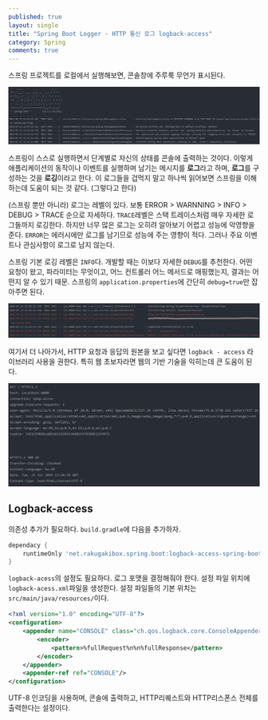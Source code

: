 ```yaml
---
published: true
layout: single
title: "Spring Boot Logger - HTTP 통신 로그 logback-access"
category: Spring
comments: true
---
```

스프링 프로젝트를 로컬에서 실행해보면, 콘솔창에 주루룩 무언가 표시된다. 

![스프링_실행시_콘솔](/assets/info.png)

스프링이 스스로 실행하면서 단계별로 자신의 상태를 콘솔에 출력하는 것이다. 이렇게 애플리케이션의 동작이나 이벤트를 실행하며 남기는 메시지를 **로그**라고 하며, **로그**를 구성하는 것을 **로깅**이라고 한다. 이 로그들을 겁먹지 말고 하나씩 읽어보면 스프링을 이해하는데 도움이 되는 것 같다. (그렇다고 한다)  

(스프링 뿐만 아니라) 로그는 레벨이 있다. 보통 ERROR > WARNNING > INFO > DEBUG > TRACE 순으로 자세하다. `TRACE`레벨은 스택 트레이스처럼 매우 자세한 로그들까지 로깅한다. 하지만 너무 많은 로그는 오히려 알아보기 어렵고 성능에 악영향을 준다. `ERROR`는 에러시에만 로그를 남기므로 성능에 주는 영향이 적다. 그러나 주요 이벤트나 관심사항이 로그로 남지 않는다.  

스프링 기본 로깅 레벨은 `INFO`다. 개발할 때는 이보다 자세한 `DEBUG`를 추천한다. 어떤 요청이 왔고, 파라미터는 무엇이고, 어느 컨트롤러 어느 메서드로 매핑했는지, 결과는 어떤지 알 수 있기 때문.
스프링의 `application.properties`에 간단히 `debug=true`만 잡아주면 된다.  

![DEBUG_콘솔](/assets/debug.png)

여기서 더 나아가서, HTTP 요청과 응답의 원본을 보고 싶다면 `logback - access` 라이브러리 사용을 권한다. 특히 웹 초보자라면 웹의 기반 기술을 익히는데 큰 도움이 된다.  

![logback-access](/assets/logback-access.png)

## Logback-access

의존성 추가가 필요하다. `build.gradle`에 다음을 추가하자.

```groovy
dependacy {
    runtimeOnly 'net.rakugakibox.spring.boot:logback-access-spring-boot-starter:2.7.1'
}
```

`logback-acess`의 설정도 필요하다. 로그 포맷을 결정해줘야 한다.
설정 파일 위치에 `logback-acess.xml`파일을 생성한다. 설정 파일들의 기본 위치는 `src/main/java/resources/`이다. 

```xml
<?xml version="1.0" encoding="UTF-8"?>
<configuration>
    <appender name="CONSOLE" class="ch.qos.logback.core.ConsoleAppender">
        <encoder>
            <pattern>%fullRequest%n%n%fullResponse</pattern>
        </encoder>
    </appender>
    <appender-ref ref="CONSOLE"/>
</configuration>
```
UTF-8 인코딩을 사용하며, 콘솔에 출력하고, HTTP리퀘스트와 HTTP리스폰스 전체를 출력한다는 설정이다.

